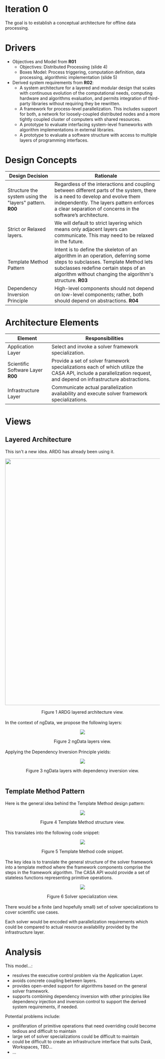 # Iteration 0
The goal is to establish a conceptual architecture for offline data processing.

# Drivers
* Objectives and Model from **R01**
    * Objectives: Distributed Processing (slide 4)
    * Boxes Model: Process triggering, computation definition, data processing, algorithmic implementation (slide 5)
* Derived system requirements from **R02**:
    * A system architecture for a layered and modular design that scales with continuous evolution of the computational
needs, computing hardware and algorithms evaluation, and permits integration of third-party libraries without requiring
they be rewritten.
    * A framework for process-level parallelization. This includes support for both, a network for loosely-coupled distributed
nodes and a more tightly coupled cluster of computers with shared resources.
    * A prototype to evaluate interfacing system-level frameworks with algorithm implementations in external libraries.
    * A prototype to evaluate a software structure with access to multiple layers of programming interfaces.

# Design Concepts
| Design Decision | Rationale |
| --------------- | --------- |
| Structure the system using the "layers" pattern. **R00** | Regardless of the interactions and coupling between different parts of the system, there is a need to develop and evolve them independently. The layers pattern enforces a clear separation of concerns in the software’s architecture. |
| Strict or Relaxed layers.| We will default to strict layering which means only adjacent layers can communicate. This may need to be relaxed in the future.|
| Template Method Pattern | Intent is to define the skeleton of an algorithm in an operation, deferring some steps to subclasses. Template Method lets subclasses redefine certain steps of an algorithm without changing the algorithm's structure. **R03**|
| Dependency Inversion Principle | High-level components should not depend on low-level components; rather, both should depend on abstractions. **R04** |

# Architecture Elements
| Element     | Responsibilities |
| ----------- | ---------------- |
| Application Layer | Select and invoke a solver framework specialization.|
| Scientific Software Layer **R00** | Provide a set of solver framework specializations each of which utilize the CASA API, include a parallelization request, and depend on infrastructure abstractions.|
| Infrastructure Layer | Communicate actual parallelization availability and execute solver framework specializations.| 

# Views
## Layered Architecture
This isn't a new idea. ARDG has already been using it.
<p align="center">
  <img src="https://github.com/whiteheaddmark/ngData-Architecture/blob/master/images/ARDGLayers.png?raw=true" width="800" height="800">
</p>

<div align="center">Figure 1 ARDG layered architecture view.</div>
</br>
In the context of ngData, we propose the following layers:
<p align="center">
  <img src="https://github.com/whiteheaddmark/ngData-Architecture/blob/master/images/ngData-Layers.png?raw=true">
</p>

<div align="center">Figure 2 ngData layers view.</div>
</br>
Applying the Dependency Inversion Principle yields:
<p align="center">
  <img src="https://github.com/whiteheaddmark/ngData-Architecture/blob/master/images/ngData-Layers-with-DIP.png?raw=true">
</p>

<div align="center">Figure 3 ngData layers with dependency inversion view.</div>
</br>

## Template Method Pattern
Here is the general idea behind the Template Method design pattern:
<p align="center">
  <img src="https://github.com/whiteheaddmark/ngData-Architecture/blob/master/images/Template-Method-Structure.png?raw=true">
</p>

<div align="center">Figure 4 Template Method structure view.</div>
</br>
This translates into the following code snippet:
<p align="center">
  <img src="https://github.com/whiteheaddmark/ngData-Architecture/blob/master/images/Template-Method-Code-Snippet.png?raw=true">
</p>

<div align="center">Figure 5 Template Method code snippet.</div>
</br>
The key idea is to translate the general structure of the solver framework into a template method where the framework components comprise the steps in the framework algorithm. The CASA API would provide a set of stateless functions representing primitive operations.
<p align="center">
  <img src="https://github.com/whiteheaddmark/ngData-Architecture/blob/master/images/Solver-Specialization.png?raw=true">
</p>

<div align="center">Figure 6 Solver specialization view.</div>
</br>
There would be a finite (and hopefully small) set of solver specializations to cover scientific use cases. 

Each solver would be encoded with parallelization requirements which could be compared to actual resource availability provided by the infrastructure layer.

# Analysis
This model...:
* resolves the executive control problem via the Application Layer.
* avoids concrete coupling between layers.
* provides open-ended support for algorithms based on the general solver framework.
* supports combining dependency inversion with other principles like dependency injection and inversion control to support the derived system requirements, if needed.

Potential problems include:
* proliferation of primitive operations that need overriding could become tedious and difficult to maintain
* large set of solver specializations could be difficult to maintain
* could be difficult to create an infrastructure interface that suits Dask, Workspaces, TBD...
* ...

